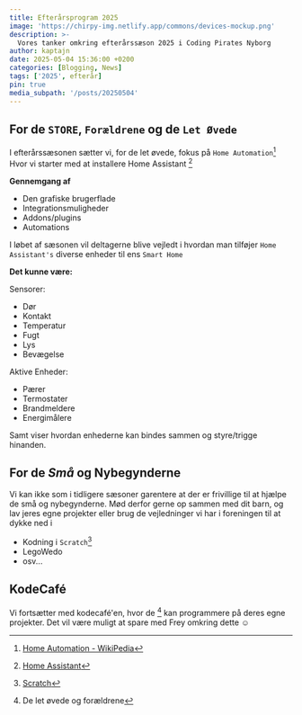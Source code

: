 ```yaml
---
title: Efterårsprogram 2025
image: 'https://chirpy-img.netlify.app/commons/devices-mockup.png'
description: >-
  Vores tanker omkring efterårssæson 2025 i Coding Pirates Nyborg
author: kaptajn
date: 2025-05-04 15:36:00 +0200
categories: [Blogging, News]
tags: ['2025', efterår]
pin: true
media_subpath: '/posts/20250504'
---
```


## For de `STORE`, `Forældrene` og de `Let Øvede`

I efterårssæsonen sætter vi, for de let øvede, fokus på `Home Automation`[^1] Hvor vi starter med at installere Home Assistant [^2]

**Gennemgang af** 
- Den grafiske brugerflade
- Integrationsmuligheder
- Addons/plugins
- Automations 

I løbet af sæsonen vil deltagerne blive vejledt i hvordan man tilføjer `Home Assistant's` diverse enheder til ens `Smart Home`

**Det kunne være:**

Sensorer:
- Dør
- Kontakt
- Temperatur
- Fugt
- Lys
- Bevægelse

Aktive Enheder:
- Pærer
- Termostater
- Brandmeldere
- Energimålere

Samt viser hvordan enhederne kan bindes sammen og styre/trigge hinanden.

## For de _*Små*_ og **Ny**begynderne

Vi kan ikke som i tidligere sæsoner garentere at der er frivillige til at hjælpe de små og nybegynderne. Mød derfor gerne op sammen med dit barn, og lav jeres egne projekter eller brug de vejledninger vi har i foreningen til at dykke ned i

- Kodning i `Scratch`[^3]
- LegoWedo
- osv...

## KodeCafé
Vi fortsætter med kodecafé'en, hvor de [^4] kan programmere på deres egne projekter.
Det vil være muligt at spare med Frey omkring dette :relaxed:

[^1]: [Home Automation - WikiPedia](https://en.wikipedia.org/wiki/Home_automation)

[^2]: [Home Assistant](https://www.home-assistant.io/)

[^3]: [Scratch](https://scratch.mit.edu/)

[^4]: De let øvede og forældrene
